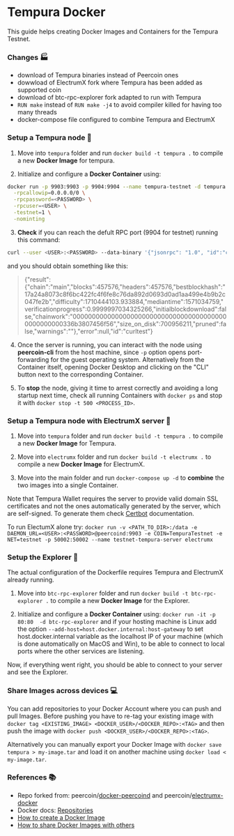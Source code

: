 # Tempura Docker

This guide helps creating Docker Images and Containers for the Tempura Testnet.

### Changes :factory:

* download of Tempura binaries instead of Peercoin ones
* dowwload of ElectrumX fork where Tempura has been added as supported coin
* download of btc-rpc-explorer fork adapted to run with Tempura
* `RUN make` instead of `RUN make -j4` to avoid compiler killed for having too many threads
* docker-compose file configured to combine Tempura and ElectrumX

### Setup a Tempura node :whale:

1. Move into `tempura` folder and run `docker build -t tempura .` to compile a new **Docker Image** for tempura. 

2. Initialize and configure a **Docker Container** using:

```sh
docker run -p 9903:9903 -p 9904:9904 --name tempura-testnet -d tempura \
  -rpcallowip=0.0.0.0/0 \
  -rpcpassword=<PASSWORD> \
  -rpcuser=<USER> \
  -testnet=1 \
  -nominting
```

3. **Check** if you can reach the defult RPC port (9904 for testnet) running this command:

```sh
curl --user <USER>:<PASSWORD> --data-binary '{"jsonrpc": "1.0", "id":"curltest", "method": "getblockchaininfo", "params": [] }'  -H 'content-type: text/plain;' localhost:9904/
```

and you should obtain something like this:

> {"result":{"chain":"main","blocks":457576,"headers":457576,"bestblockhash":"17a24a8073c8f6bc422fc4f6fe8c76da892d0693d0ad1aa499e4b9b2c047fe2b","difficulty":1710444103.933884,"mediantime":1571034759,"verificationprogress":0.9999997034325266,"initialblockdownload":false,"chainwork":"00000000000000000000000000000000000000000000000000336b3807456f56","size_on_disk":700956211,"pruned":false,"warnings":""},"error":null,"id":"curltest"}

4. Once the server is running, you can interact with the node using **peercoin-cli** from the host machine, since `-p` option opens port-forwarding for the guest operating system. Alternatively from the Container itself, opening Docker Desktop and clicking on the "CLI" button next to the corresponding Container.

5. To **stop** the node, giving it time to arrest correctly and avoiding a long startup next time, check all running Containers with `docker ps` and stop it with `docker stop -t 500 <PROCESS_ID>`.

### Setup a Tempura node with ElectrumX server :whale:

1. Move into `tempura` folder and run `docker build -t tempura .` to compile a new **Docker Image** for Tempura. 

2. Move into `electrumx` folder and run `docker build -t electrumx .` to compile a new **Docker Image** for ElectrumX. 

3. Move into the main folder and run `docker-compose up -d` to **combine** the two images into a single Container.

Note that Tempura Wallet requires the server to provide valid domain SSL certificates and not the ones automatically generated by the server, which are self-signed. To generate them check [Certbot](https://certbot.eff.org/docs/index.html#) documentation.

To run ElectumX alone try: `docker run -v <PATH_TO_DIR>:/data -e DAEMON_URL=<USER>:<PASSWORD>@peercoind:9903 -e COIN=TempuraTestnet -e NET=testnet -p 50002:50002 --name testnet-tempura-server electrumx`

### Setup the Explorer :whale:

The actual configuration of the Dockerfile requires Tempura and ElectrumX already running.

1. Move into `btc-rpc-explorer` folder and run `docker build -t btc-rpc-explorer .` to compile a new **Docker Image** for the Explorer. 

2. Initialize and configure a **Docker Container** using: `docker run -it -p 80:80  -d btc-rpc-explorer` and if your hosting machine is Linux add the option `--add-host=host.docker.internal:host-gateway` to set host.docker.internal variable as the localhost IP of your machine (which is done automatically on MacOS and Win), to be able to connect to local ports where the other services are listening.

Now, if everything went right, you should be able to connect to your server and see the Explorer.

### Share Images across devices :computer:

You can add repositories to your Docker Account where you can push and pull Images. Before pushing you have to re-tag your existing image with `docker tag <EXISTING_IMAGE> <DOCKER_USER>/<DOCKER_REPO>:<TAG>` and then push the image with `docker push <DOCKER_USER>/<DOCKER_REPO>:<TAG>`.

Alternatively you can manually export your Docker Image with `docker save tempura > my-image.tar` and load it on another machine using `docker load < my-image.tar`.

### References :books:

* Repo forked from: peercoin/[docker-peercoind](https://github.com/peercoin/docker-peercoind.git) and peercoin/[electrumx-docker](https://github.com/peercoin/electrumx-docker) 
* Docker docs: [Repositories](https://docs.docker.com/docker-hub/repos/)
* [How to create a Docker Image](https://www.linux.com/training-tutorials/how-create-docker-image)
* [How to share Docker Images with others](https://www.cloudsavvyit.com/12326/how-to-share-docker-images-with-others)

